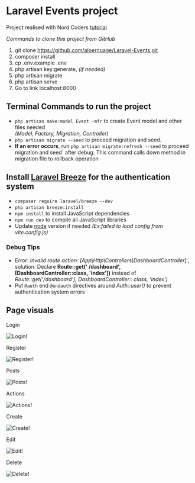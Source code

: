 # Laravel Events project

Project realised with Nord
Coders [tutorial](https://www.youtube.com/watch?v=joaHRXptsF8&list=PLeeuvNW2FHVhs5i7Gt4ms2NzT0_YfI1Ev&index=2)

*Commands to clone this project from GitHub*

1. git clone https://github.com/alpernuage/Laravel-Events.git
2. composer install
3. cp .env.example .env
4. php artisan key:generate, *(if needed)*
5. php artisan migrate
6. php artisan serve
7. Go to link localhost:8000

## Terminal Commands to run the project

* `php artisan make:model Event -mfr` to create Event model and other files needed  
  *(Model, Factory, Migration, Controller)*
* `php artisan migrate --seed` to proceed migration and seed.
* **If an error occurs**, run `php artisan migrate:refresh --seed` to proceed
  migration and seed` after debug. This command calls down method in migration file to rollback operation

## Install [Laravel Breeze](https://laravel.com/docs/9.x/starter-kits) for the authentication system

* `composer require laravel/breeze --dev`
* `php artisan breeze:install`
* `npm install` to install JavaScript dependencies
* `npm run dev` to compile all JavaScript libraries
* Update [node](https://nodejs.org/en/download/) version if needed *(Ex:failed to load config from vite.config.js)*

### Debug Tips

* Error: *Invalid route action: [App\Http\Controllers\DashboardController].*, solution: Declare **Route::get('
  /dashboard', [DashboardController::class, 'index'])** instead of *Route::get('/dashboard'), DashboardController::
  class, 'index')*
* Put `@auth` end `@endauth` directives around *Auth::user()* to prevent authentication system errors

## Page visuals

Login

[//]: # (![Login!]&#40;public/pages/Login.png&#41;)
![Login!](https://user-images.githubusercontent.com/50120472/189345943-bfae0db0-1883-41d1-9c26-334f863b376c.png)

Register

[//]: # (![Register!]&#40;public/pages/Register.png&#41;)
![Register!](https://user-images.githubusercontent.com/50120472/189345949-09de1aa6-3fc9-472e-bde6-9bb02df20ad0.png)

Posts

[//]: # (![Posts!]&#40;public/pages/Posts.png&#41;)
![Posts!](https://user-images.githubusercontent.com/50120472/189345948-1c8c10f2-a475-4afc-9e36-e79ee36d75fe.png)

Actions

[//]: # (![Actions!]&#40;public/pages/Actions.png&#41;)
![Actions!](https://user-images.githubusercontent.com/50120472/189345499-8e35a918-4a22-4252-be6e-f29183cfd10e.png)

Create

[//]: # (![Create!]&#40;public/pages/Create.png&#41;)
![Create!](https://user-images.githubusercontent.com/50120472/189345932-cdfd1cf0-dba1-496d-bd9b-6ca5cd26921a.png)

Edit

[//]: # (![Edit!]&#40;public/pages/Edit.png&#41;)
![Edit!](https://user-images.githubusercontent.com/50120472/189345940-d50a155c-25c1-46a0-859b-1bc0076539a2.png)

Delete

[//]: # (![Delete!]&#40;public/pages/Delete.png&#41;  )
![Delete!](https://user-images.githubusercontent.com/50120472/189346816-e3637692-8ec8-4a3a-b577-edfe48d18cff.png)
